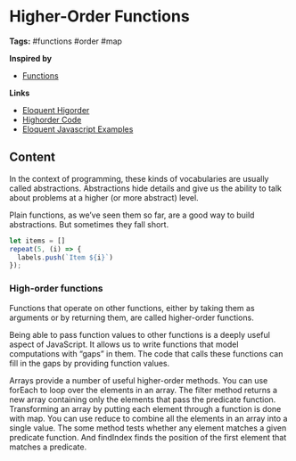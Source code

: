 # Higher-Order Functions

**Tags:** #functions #order #map

**Inspired by**
- [Functions](20220517162304_javascript-functions.md)

**Links**
- [Eloquent Higorder](https://eloquentjavascript.net/05_higher_order.html)
- [Highorder Code](../first-splash/high-order-functions.js)
- [Eloquent Javascript Examples](../samples/eloquent-exercises/e-ch-5-high-order-functions.js)

## Content

In the context of programming, these kinds of vocabularies are usually called abstractions. Abstractions hide details and give us the ability to talk about problems at a higher (or more abstract) level.

Plain functions, as we’ve seen them so far, are a good way to build abstractions. But sometimes they fall short.

```javascript
let items = []
repeat(5, (i) => {
  labels.push(`Item ${i}`)
});
```

### High-order functions

Functions that operate on other functions, either by taking them as arguments or by returning them, are called higher-order functions. 

Being able to pass function values to other functions is a deeply useful aspect of JavaScript. It allows us to write functions that model computations with “gaps” in them. The code that calls these functions can fill in the gaps by providing function values.

Arrays provide a number of useful higher-order methods. You can use forEach to loop over the elements in an array. The filter method returns a new array containing only the elements that pass the predicate function. Transforming an array by putting each element through a function is done with map. You can use reduce to combine all the elements in an array into a single value. The some method tests whether any element matches a given predicate function. And findIndex finds the position of the first element that matches a predicate.

